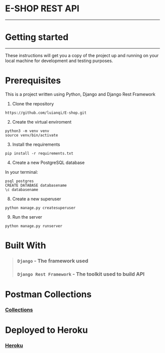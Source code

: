 # E-SHOP REST API
---
# Getting started
---
These instructions will get you a copy of the project up and running on your local machine for development and testing purposes. 
# Prerequisites
This is a project written using Python, Django and Django Rest Framework
1. Clone the repository
```
https://github.com/luianqi/E-shop.git
```
2. Create the virtual enviroment
 ```
python3 -m venv venv
source venv/bin/activate
```
3. Install the requirements
```
pip install -r requirements.txt
```
4. Create a new PostgreSQL database

In your terminal:
```
psql postgres
CREATE DATABASE databasename
\c databasename
```
8. Create a new superuser
```
python manage.py createsuperuser
```
9. Run the server
```
python manage.py runserver
```
# Built With

> ### `Django` - The framework used
> ### `Django Rest Framework` - The toolkit used to build API

# Postman Collections

### [Collections](https://documenter.getpostman.com/view/17623351/UVC8DSEC#intro)

# Deployed to Heroku

### [Heroku](https://neoshoplace.herokuapp.com/)

